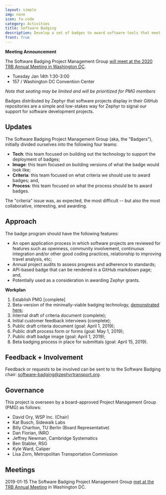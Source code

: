 ```yaml
---
layout: simple
img: none
icon: fa-code
category: Activities
title: Software Badging
description: Develop a set of badges to award software tools that meet various criteria.  
front: True
---
```


**Meeting Announcement**

The Software Badging Project Management Group [will meet at the 2020 TRB Annual Meeting in Washington DC](/events/2020-jan-badging-pmg).

  - Tuesday Jan 14th 1:30-3:00   
  - 157 / Washington DC Convention Center

*Note that seating may be limited and will be prioritized for PMG members*


Badges distributed by Zephyr that software projects display in their GitHub repositories are a simple and low-stakes way for Zephyr to signal our support for software development projects.

## Updates

The Software Badging Project Management Group (aka, the "Badgers"), initially divided ourselves into the following four teams:

 - **Tech**: this team focused on building out the technology to support the deployment of badges;
 - **Image**: this team focused on building versions of what the badge would look like;
 - **Criteria**: this team focused on what criteria we should use to award badges; and,
 - **Process**: this team focused on what the process should be to award badges.

The "criteria" issue was, as expected, the most difficult -- but also the most collaborative, interesting, and awarding.

## Approach

The badge program should have the following features:

 - An open application process in which software projects are reviewed for features such as openness, community involvement, continuous integration and/or other good coding practices, relationship to improving travel analysis, etc;  
 - Annual project audits to assess progress and adherence to standards;   
 - API-based badge that can be rendered in a GitHub markdown page; and,  
 - Potentially used as a consideration in awarding Zephyr grants.  

**Workplan**  

1. Establish PMG [complete]  
2. Beta-version of the minimally-viable badging technology, [demonstrated here](https://github.com/dkyleward/synpop80);
3. Internal draft of criteria document (complete);
4. Initial customer feedback interviews (complete);
5. Public draft criteria document (goal: April 1, 2019);
6. Public draft process form or forms (goal: May 1, 2019);
7. Public draft badge image (goal: April 1, 2019);
8. Beta badging process in place for submittals (goal: April 15, 2019).

## Feedback + Involvement

Feedback or requests to be involved can be sent to to the Software Badging chair: [software-badging@zephyrtransport.org](mailto://software-badging@zephyrtransport.org).


## Governance

This project is overseen by a board-approved Project Management Group (PMG) as follows:
 - David Ory, WSP Inc. (Chair)
 - Kat Busch, Sidewalk Labs
 - Billy Charlton, TU Berlin (Board Representative)
 - Dan Florian, INRO
 - Jeffrey Newman, Cambridge Systematics
 - Ben Stabler, RSG
 - Kyle Ward, Caliper
 - Lisa Zorn, Metropolitan Transportation Commission

## Meetings

2019-01-15 The Software Badging Project Management Group [met at the TRB Annual Meeting](/events/2019-jan-badging-pmg) in Washington DC.
